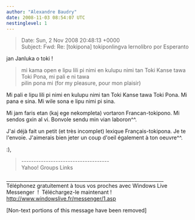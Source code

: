 ```yaml
---
author: "Alexandre Baudry"
date: 2008-11-03 08:54:07 UTC
nestinglevel: 1
---
```

> Date: Sun, 2 Nov 2008 20:48:13 +0000  
> Subject: Fwd: Re: \[tokipona\] tokiponlingva lernolibro por Esperanto  
> 

jan Janluka o toki !  

> mi kama open e lipu lili pi nimi en kulupu nimi tan Toki Kanse tawa  
> Toki Pona, mi pali e ni tawa  
> pilin pona mi (for my pleasure, pour mon plaisir)  
> 

Mi pali e lipu lili pi nimi en kulupu nimi tan Toki Kanse tawa Toki Pona. Mi pana e sina. Mi wile sona e lipu nimi pi sina.  
  
Mi jam faris etan (kaj ege nekompleta) vortaron Francan-tokipono. Mi sendos gxin al vi. Bonvole sendu min vian laboron^^.  
  
J'ai déjà fait un petit (et très incomplet) lexique Français-tokipona. Je te l'envoie. J'aimerais bien jeter un coup d'oeil également à ton oeuvre^^.  
  
:),  

> \------------------------------------  
> Yahoo! Groups Links  
> 

\_\_\_\_\_\_\_\_\_\_\_\_\_\_\_\_\_\_\_\_\_\_\_\_\_\_\_\_\_\_\_\_\_\_\_\_\_\_\_\_\_\_\_\_\_\_\_\_\_\_\_\_\_\_\_\_\_\_\_\_\_\_\_\_\_  
Téléphonez gratuitement à tous vos proches avec Windows Live Messenger  !  Téléchargez-le maintenant !  
http://www.windowslive.fr/messenger/1.asp  
  
\[Non-text portions of this message have been removed\]